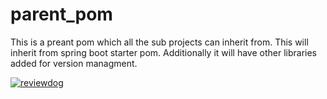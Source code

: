 # parent_pom
This is a preant pom which all the sub projects can inherit from. This will inherit from spring boot starter pom. Additionally it will have other libraries added for version managment.

[![reviewdog](https://github.com/Senovag-India-Pvt-Ltd/parent-pom/workflows/reviewdog/badge.svg)](https://github.com/Senovag-India-Pvt-Ltd/parent-pom/actions?query=workflow%3Areviewdog)
